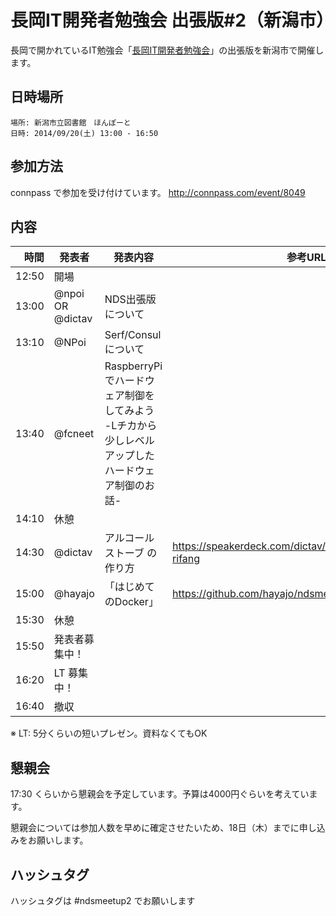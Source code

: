 長岡IT開発者勉強会 出張版#2（新潟市）
=====================================


長岡で開かれているIT勉強会「[長岡IT開発者勉強会](http://nagaoka.techtalk.jp/)」の出張版を新潟市で開催します。
## 日時場所
```
場所: 新潟市立図書館　ほんぽーと
日時: 2014/09/20(土) 13:00 - 16:50
```

## 参加方法
connpass で参加を受け付けています。
http://connpass.com/event/8049

## 内容

時間  | 発表者 | 発表内容 | 参考URL
-----:|-------|------|----
12:50 | 開場 |
13:00 | @npoi OR @dictav | NDS出張版について
13:10 | @NPoi | Serf/Consulについて
13:40 | @fcneet | RaspberryPiでハードウェア制御をしてみよう -Lチカから少しレベルアップしたハードウェア制御のお話-
14:10 | 休憩
14:30 | @dictav | アルコールストーブ の作り方 | https://speakerdeck.com/dictav/arukorusutobufalsezuo-rifang
15:00 | @hayajo | 「はじめてのDocker」| https://github.com/hayajo/ndsmeetup2-docker
15:30 | 休憩
15:50 | 発表者募集中！
16:20 | LT 募集中！
16:40 | 撤収 |

※ LT: 5分くらいの短いプレゼン。資料なくてもOK

## 懇親会
17:30 くらいから懇親会を予定しています。予算は4000円ぐらいを考えています。

懇親会については参加人数を早めに確定させたいため、18日（木）までに申し込みをお願いします。

## ハッシュタグ

ハッシュタグは #ndsmeetup2 でお願いします

